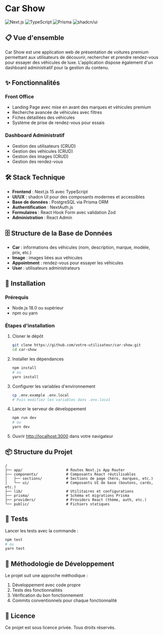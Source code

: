 # Car Show

![Next.js](https://img.shields.io/badge/Next.js-15.1.8-black) ![TypeScript](https://img.shields.io/badge/TypeScript-5.0-blue) ![Prisma](https://img.shields.io/badge/Prisma-Latest-green) ![shadcn/ui](https://img.shields.io/badge/shadcn/ui-Latest-purple)

## 📋 Vue d'ensemble

Car Show est une application web de présentation de voitures premium permettant aux utilisateurs de découvrir, rechercher et prendre rendez-vous pour essayer des véhicules de luxe. L'application dispose également d'un dashboard administratif pour la gestion du contenu.

## ✨ Fonctionnalités

### Front Office
- Landing Page avec mise en avant des marques et véhicules premium
- Recherche avancée de véhicules avec filtres
- Fiches détaillées des véhicules
- Système de prise de rendez-vous pour essais

### Dashboard Administratif
- Gestion des utilisateurs (CRUD)
- Gestion des véhicules (CRUD)
- Gestion des images (CRUD)
- Gestion des rendez-vous

## 🛠️ Stack Technique

- **Frontend** : Next.js 15 avec TypeScript
- **UI/UX** : shadcn UI pour des composants modernes et accessibles
- **Base de données** : PostgreSQL via Prisma ORM
- **Authentification** : NextAuth.js
- **Formulaires** : React Hook Form avec validation Zod
- **Administration** : React Admin

## 🗄️ Structure de la Base de Données

- **Car** : informations des véhicules (nom, description, marque, modèle, prix, etc.)
- **Image** : images liées aux véhicules
- **Appointment** : rendez-vous pour essayer les véhicules
- **User** : utilisateurs administrateurs

## 🚀 Installation

### Prérequis
- Node.js 18.0 ou supérieur
- npm ou yarn

### Étapes d'installation

1. Cloner le dépôt
   ```bash
   git clone https://github.com/votre-utilisateur/car-show.git
   cd car-show
   ```

2. Installer les dépendances
   ```bash
   npm install
   # ou
   yarn install
   ```

3. Configurer les variables d'environnement
   ```bash
   cp .env.example .env.local
   # Puis modifiez les variables dans .env.local
   ```

4. Lancer le serveur de développement
   ```bash
   npm run dev
   # ou
   yarn dev
   ```

5. Ouvrir [http://localhost:3000](http://localhost:3000) dans votre navigateur

## 📦 Structure du Projet

```
/
├── app/                    # Routes Next.js App Router
├── components/             # Composants React réutilisables
│   ├── sections/           # Sections de page (héro, marques, etc.)
│   └── ui/                 # Composants UI de base (boutons, cards, etc.)
├── lib/                    # Utilitaires et configurations
├── prisma/                 # Schéma et migrations Prisma
├── providers/              # Providers React (thème, auth, etc.)
└── public/                 # Fichiers statiques
```

## 🧪 Tests

Lancer les tests avec la commande :

```bash
npm test
# ou
yarn test
```

## 📝 Méthodologie de Développement

Le projet suit une approche méthodique :
1. Développement avec code propre
2. Tests des fonctionnalités
3. Vérification du bon fonctionnement
4. Commits conventionnels pour chaque fonctionnalité

## 🔐 Licence

Ce projet est sous licence privée. Tous droits réservés.
